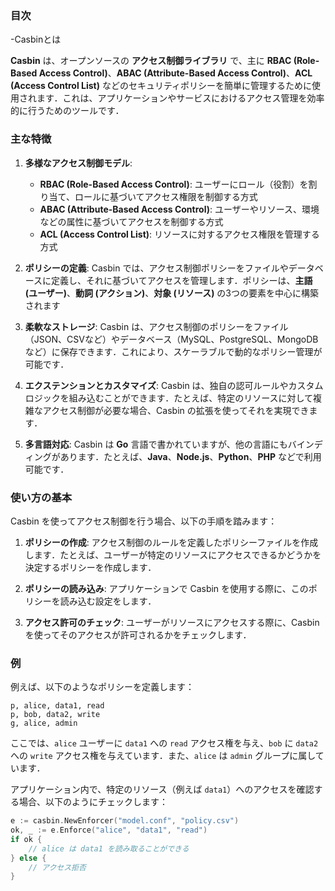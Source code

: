 ### 目次
-Casbinとは

**Casbin** は、オープンソースの **アクセス制御ライブラリ** で、主に **RBAC (Role-Based Access Control)**、**ABAC (Attribute-Based Access Control)**、**ACL (Access Control List)** などのセキュリティポリシーを簡単に管理するために使用されます．これは、アプリケーションやサービスにおけるアクセス管理を効率的に行うためのツールです．

### 主な特徴
1. **多様なアクセス制御モデル**:
   - **RBAC (Role-Based Access Control)**: ユーザーにロール（役割）を割り当て、ロールに基づいてアクセス権限を制御する方式
   - **ABAC (Attribute-Based Access Control)**: ユーザーやリソース、環境などの属性に基づいてアクセスを制御する方式
   - **ACL (Access Control List)**: リソースに対するアクセス権限を管理する方式

2. **ポリシーの定義**:
   Casbin では、アクセス制御ポリシーをファイルやデータベースに定義し、それに基づいてアクセスを管理します．ポリシーは、**主語 (ユーザー)**、**動詞 (アクション)**、**対象 (リソース)** の3つの要素を中心に構築されます

3. **柔軟なストレージ**:
   Casbin は、アクセス制御のポリシーをファイル（JSON、CSVなど）やデータベース（MySQL、PostgreSQL、MongoDBなど）に保存できます．これにより、スケーラブルで動的なポリシー管理が可能です．

4. **エクステンションとカスタマイズ**:
   Casbin は、独自の認可ルールやカスタムロジックを組み込むことができます．たとえば、特定のリソースに対して複雑なアクセス制御が必要な場合、Casbin の拡張を使ってそれを実現できます．

5. **多言語対応**:
   Casbin は **Go** 言語で書かれていますが、他の言語にもバインディングがあります．たとえば、**Java**、**Node.js**、**Python**、**PHP** などで利用可能です．

### 使い方の基本
Casbin を使ってアクセス制御を行う場合、以下の手順を踏みます：

1. **ポリシーの作成**:
   アクセス制御のルールを定義したポリシーファイルを作成します．たとえば、ユーザーが特定のリソースにアクセスできるかどうかを決定するポリシーを作成します．

2. **ポリシーの読み込み**:
   アプリケーションで Casbin を使用する際に、このポリシーを読み込む設定をします．

3. **アクセス許可のチェック**:
   ユーザーがリソースにアクセスする際に、Casbin を使ってそのアクセスが許可されるかをチェックします．

### 例

例えば、以下のようなポリシーを定義します：

```
p, alice, data1, read
p, bob, data2, write
g, alice, admin
```

ここでは、`alice` ユーザーに `data1` への `read` アクセス権を与え、`bob` に `data2` への `write` アクセス権を与えています．また、`alice` は `admin` グループに属しています．

アプリケーション内で、特定のリソース（例えば `data1`）へのアクセスを確認する場合、以下のようにチェックします：

```go
e := casbin.NewEnforcer("model.conf", "policy.csv")
ok, _ := e.Enforce("alice", "data1", "read")
if ok {
    // alice は data1 を読み取ることができる
} else {
    // アクセス拒否
}
```